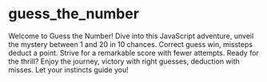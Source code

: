 # guess_the_number
Welcome to Guess the Number! Dive into this JavaScript adventure, unveil the mystery between 1 and 20 in 10 chances. Correct guess  win, missteps deduct a point. Strive for a remarkable score with fewer attempts. Ready for the thrill? Enjoy the journey, victory with right guesses, deduction with misses. Let your instincts guide you!
